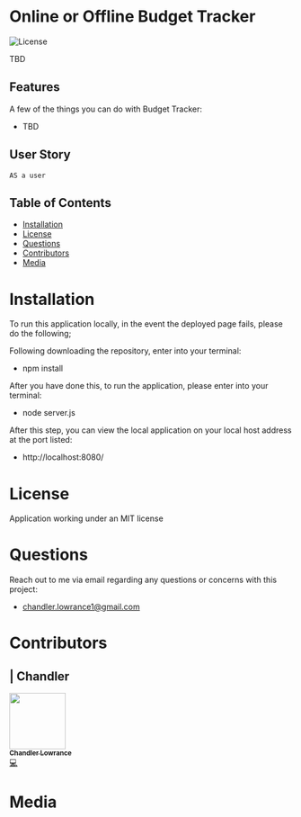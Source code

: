 # Online or Offline Budget Tracker

![License](https://img.shields.io/badge/License-MIT-blue.svg)

TBD

## Features

A few of the things you can do with Budget Tracker:

* TBD

## User Story

```
AS a user

```

## Table of Contents


* [Installation](#installation)
* [License](#license)
* [Questions](#questions)
* [Contributors](#contributors)
* [Media](#media)

# Installation

To run this application locally, in the event the deployed page fails, please do the following;

Following downloading the repository, enter into your terminal:
- npm install

After you have done this, to run the application, please enter into your terminal: 
- node server.js

After this step, you can view the local application on your local host address at the port listed:
- http://localhost:8080/

# License

Application working under an MIT license

# Questions

Reach out to me via email regarding any questions or concerns with this project:
- chandler.lowrance1@gmail.com


# Contributors

| Chandler
------------ 

[<img src="https://avatars0.githubusercontent.com/u/65209786?s=400&u=cb17a056cc6e4ab1216a4b19a6d190d5a6727651&v=4" width="100px;"/><br /><sub><b>Chandler Lowrance</b></sub>](https://github.com/Chandler8)<br />[💻](https://github.com/Chandler8?tab=repositories "Repositories")

# Media

![]()
![]()